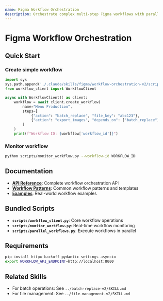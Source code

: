 ```yaml
---
name: Figma Workflow Orchestration
description: Orchestrate complex multi-step Figma workflows with parallel execution, dependency management, and status monitoring. Use when automating complex production processes, managing multi-batch workflows, or when user mentions workflow automation, task orchestration, or production pipelines. Requires backend API.
---
```


# Figma Workflow Orchestration

## Quick Start

### Create simple workflow
```python
import sys
sys.path.append('./.claude/skills/figma/workflow-orchestration-v2/scripts')
from workflow_client import WorkflowClient

async with WorkflowClient() as client:
    workflow = await client.create_workflow(
        name="Menu Production",
        steps=[
            {"action": "batch_replace", "file_key": "abc123"},
            {"action": "export_images", "depends_on": ["batch_replace"]}
        ]
    )
    print(f"Workflow ID: {workflow['workflow_id']}")
```

### Monitor workflow
```bash
python scripts/monitor_workflow.py --workflow-id WORKFLOW_ID
```

## Documentation

- **[API Reference](reference.md)**: Complete workflow orchestration API
- **[Workflow Patterns](patterns.md)**: Common workflow patterns and templates
- **[Examples](examples.md)**: Real-world workflow examples

## Bundled Scripts

- **`scripts/workflow_client.py`**: Core workflow operations
- **`scripts/monitor_workflow.py`**: Real-time workflow monitoring
- **`scripts/parallel_workflows.py`**: Execute workflows in parallel

## Requirements

```bash
pip install httpx backoff pydantic-settings asyncio
export WORKFLOW_API_ENDPOINT=http://localhost:8000
```

## Related Skills

- For batch operations: See `../batch-replace-v2/SKILL.md`
- For file management: See `../file-management-v2/SKILL.md`
